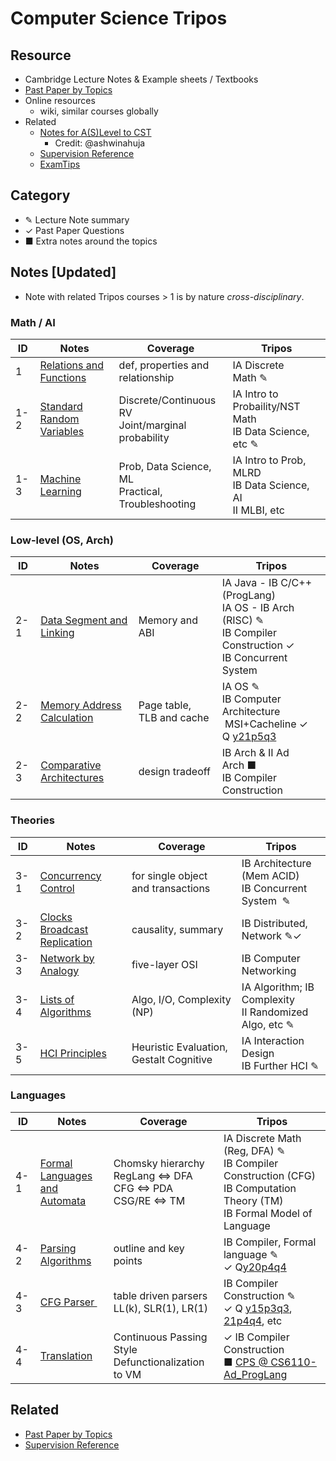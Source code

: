 # Computer Science Tripos

## Resource

- Cambridge Lecture Notes  & Example sheets  / Textbooks
- [Past Paper by Topics](./Past_Paper.html)
- Online resources
  - wiki, similar courses globally
- Related
  - [Notes for A(S)Level to CST ](https://github.com/ashwinahuja/Cambridge-Computer-Science-Tripos-Notes)
    - Credit: @ashwinahuja
  - [Supervision Reference](./Supervision_Reference.html)
  - [ExamTips](./Note/Tips.pdf)

## Category

- ✎ Lecture Note summary
- ✓ Past Paper Questions
- ■ Extra notes around the topics

## Notes [Updated]

- Note with related Tripos courses > 1 is by nature *cross-disciplinary*.

### Math / AI

| ID  | Notes                                                                         | Coverage                                               | Tripos                                                            |
| --- | ----------------------------------------------------------------------------- | ------------------------------------------------------ | ----------------------------------------------------------------- |
| 1   | [Relations and Functions](./Note/Relation_Function.pdf)                          | def, properties and<br />relationship                  | IA Discrete Math ✎                                              |
| 1-2 | [Standard Random Variables](./Note/Standard%20Random%20Variables.pdf)            | Discrete/Continuous RV<br />Joint/marginal probability | IA Intro to Probaility/NST Math<br />IB Data Science, etc ✎     |
| 1-3 | [Machine Learning](https://peterhuistyping.github.io/Machine_Learning_Guidance/) | Prob, Data Science, ML<br />Practical, Troubleshooting | IA Intro to Prob, MLRD<br />IB Data Science, AI<br />II MLBI, etc |

### Low-level (OS, Arch)

| ID  | Notes                                                              | Coverage                  | Tripos                                                                                                                                        |
| --- | ------------------------------------------------------------------ | ------------------------- | --------------------------------------------------------------------------------------------------------------------------------------------- |
| 2-1 | [Data Segment and Linking](./Note/Data%20Segment%20and%20Linking.pdf) | Memory and ABI            | IA Java - IB C/C++ (ProgLang)<br />IA OS - IB Arch (RISC) ✎<br />IB Compiler Construction ✓<br />IB Concurrent System                     |
| 2-2 | [Memory Address Calculation](./Note/Memory%20Calculation.pdf)         | Page table, TLB and cache | IA OS ✎<br />IB Computer Architecture<br /> MSI+Cacheline ✓ Q [y21p5q3](https://www.cl.cam.ac.uk/teaching/exams/pastpapers/y2021p5q3.pdf)  |
| 2-3 | [Comparative Architectures](./Note/Comparative%20Architectures.pdf)   | design tradeoff           | IB Arch & II Ad Arch ■<br />IB Compiler Construction                                                                                        |

### Theories

| ID  | Notes                                                                    | Coverage                                       | Tripos                                                        |
| --- | ------------------------------------------------------------------------ | ---------------------------------------------- | ------------------------------------------------------------- |
| 3-1 | [Concurrency Control](./Note/Concurrency%20Control.pdf)                     | for single object<br /> and transactions       | IB Architecture (Mem ACID)<br />IB Concurrent System  ✎     |
| 3-2 | [Clocks Broadcast Replication](./Note/Clocks%20Broadcast%20Replication.pdf) | causality, summary                            | IB Distributed, Network ✎✓                                 |
| 3-3 | [Network by Analogy](./Note/Network%20by%20Analogy.pdf)                     | five-layer OSI                                | IB Computer Networking                                        |
| 3-4 | [Lists of Algorithms](./Note/Lists%20of%20Algorithms.pdf)                   | Algo, I/O, Complexity (NP)                    | IA Algorithm; IB Complexity<br />II Randomized Algo, etc ✎ |
| 3-5 | [HCI Principles](./Note/HCI.pdf)                                            | Heuristic Evaluation,<br />  Gestalt Cognitive | IA Interaction Design<br />IB Further HCI ✎                 |

### Languages

| ID  | Notes                                                             | Coverage                                                                 | Tripos                                                                                                                                                                                        |
| --- | ----------------------------------------------------------------- | ------------------------------------------------------------------------ | --------------------------------------------------------------------------------------------------------------------------------------------------------------------------------------------- |
| 4-1 | [Formal Languages <br />and Automata](./Note/Formal%20Languages.pdf) | Chomsky hierarchy<br />RegLang ⇔ DFA<br />CFG ⇔ PDA<br />CSG/RE ⇔ TM | IA Discrete Math (Reg, DFA) ✎<br />IB Compiler Construction (CFG)<br />IB Computation Theory (TM)<br />IB Formal Model of Language                                                          |
| 4-2 | [Parsing Algorithms](./Note/Parsing%20outline.pdf)                   | outline and key points                                                   | IB Compiler, Formal language ✎<br />   ✓ Q[y20p4q4](https://www.cl.cam.ac.uk/teaching/exams/pastpapers/y2020p4q4.pdf)                                                                         |
| 4-3 | [CFG Parser ](./Note/Parsing.pdf)                                   | table driven parsers<br />LL(k), SLR(1), LR(1)                           | IB Compiler Construction ✎<br />✓ Q [y15p3q3](https://www.cl.cam.ac.uk/teaching/exams/pastpapers/y2015p3q3.pdf), [21p4q4](https://www.cl.cam.ac.uk/teaching/exams/pastpapers/y2021p4q4.pdf), etc |
| 4-4 | [Translation](./Note/Translation.pdf)                                | Continuous Passing Style<br />Defunctionalization to VM                  | ✓ IB Compiler Construction<br />■ [CPS @ CS6110-Ad_ProgLang](./Ref/IBCompiler/CPS.pdf)                                                                                                         |

## Related

- [Past Paper by Topics](./Past_Paper.html)
- [Supervision Reference](./Supervision_Reference.html)
